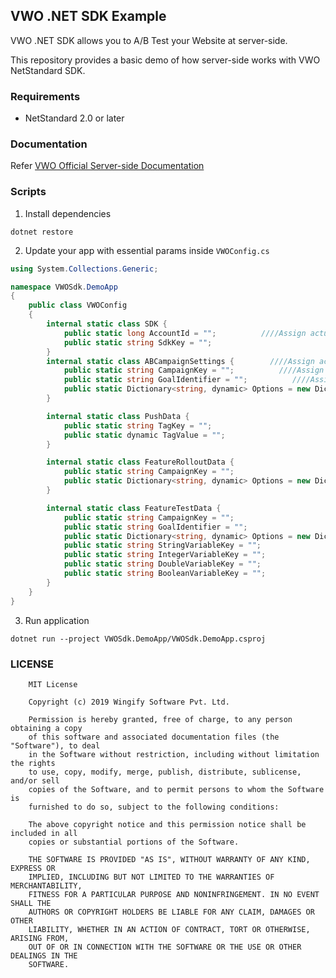 ## VWO .NET SDK Example

VWO .NET SDK allows you to A/B Test your Website at server-side.

This repository provides a basic demo of how server-side works with VWO NetStandard SDK.

### Requirements

- NetStandard 2.0 or later

### Documentation

Refer [VWO Official Server-side Documentation](https://github.com/wingify/vwo-dotnet-sdk/blob/master/CONTRIBUTING.md)

### Scripts

1. Install dependencies

```
dotnet restore
```

2. Update your app with essential params inside `VWOConfig.cs`

```c#
using System.Collections.Generic;

namespace VWOSdk.DemoApp
{
    public class VWOConfig
    {
        internal static class SDK {
            public static long AccountId = "";          ////Assign actual value;
            public static string SdkKey = "";
        }
        internal static class ABCampaignSettings {        ////Assign actual value;
            public static string CampaignKey = "";          ////Assign actual value;
            public static string GoalIdentifier = "";          ////Assign actual value;
            public static Dictionary<string, dynamic> Options = new Dictionary<string, dynamic>();
        }

        internal static class PushData {
            public static string TagKey = "";
            public static dynamic TagValue = "";
        }

        internal static class FeatureRolloutData {
            public static string CampaignKey = "";
            public static Dictionary<string, dynamic> Options = new Dictionary<string, dynamic>();
        }

        internal static class FeatureTestData {
            public static string CampaignKey = "";
            public static string GoalIdentifier = "";
            public static Dictionary<string, dynamic> Options = new Dictionary<string, dynamic>();
            public static string StringVariableKey = "";
            public static string IntegerVariableKey = "";
            public static string DoubleVariableKey = "";
            public static string BooleanVariableKey = "";
        }
    }
}

```

3. Run application

```
dotnet run --project VWOSdk.DemoApp/VWOSdk.DemoApp.csproj
```

### LICENSE

```text
    MIT License

    Copyright (c) 2019 Wingify Software Pvt. Ltd.

    Permission is hereby granted, free of charge, to any person obtaining a copy
    of this software and associated documentation files (the "Software"), to deal
    in the Software without restriction, including without limitation the rights
    to use, copy, modify, merge, publish, distribute, sublicense, and/or sell
    copies of the Software, and to permit persons to whom the Software is
    furnished to do so, subject to the following conditions:

    The above copyright notice and this permission notice shall be included in all
    copies or substantial portions of the Software.

    THE SOFTWARE IS PROVIDED "AS IS", WITHOUT WARRANTY OF ANY KIND, EXPRESS OR
    IMPLIED, INCLUDING BUT NOT LIMITED TO THE WARRANTIES OF MERCHANTABILITY,
    FITNESS FOR A PARTICULAR PURPOSE AND NONINFRINGEMENT. IN NO EVENT SHALL THE
    AUTHORS OR COPYRIGHT HOLDERS BE LIABLE FOR ANY CLAIM, DAMAGES OR OTHER
    LIABILITY, WHETHER IN AN ACTION OF CONTRACT, TORT OR OTHERWISE, ARISING FROM,
    OUT OF OR IN CONNECTION WITH THE SOFTWARE OR THE USE OR OTHER DEALINGS IN THE
    SOFTWARE.
```
